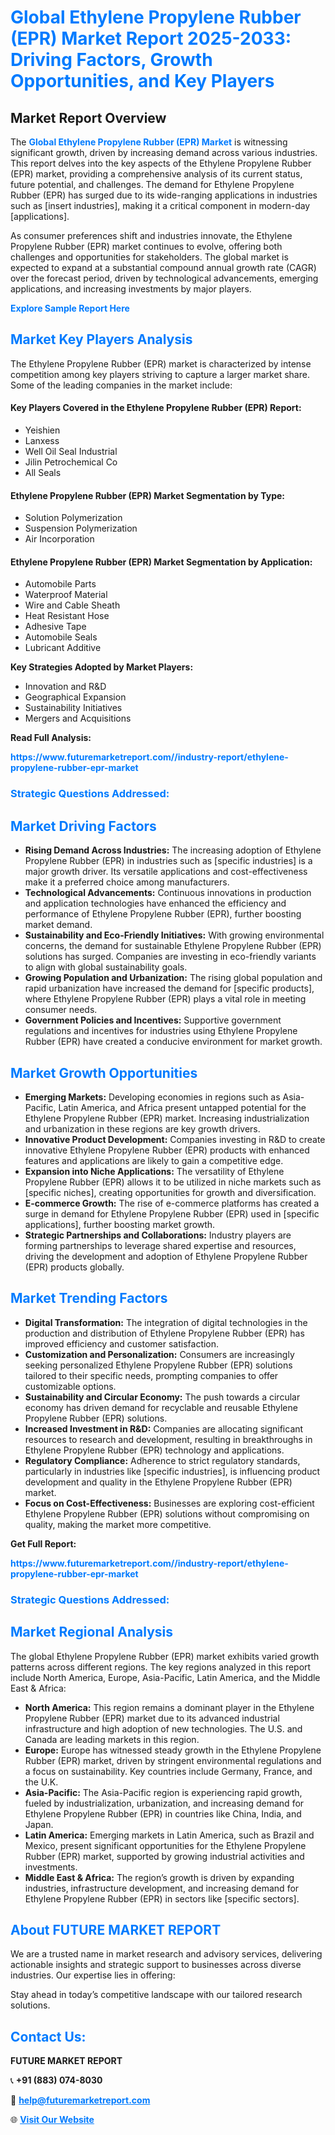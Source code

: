 <h1 style="color: #007BFF;">Global Ethylene Propylene Rubber (EPR) Market Report 2025-2033: Driving Factors, Growth Opportunities, and Key Players</h1>

<section id="overview">
<h2>Market Report Overview</h2>
<p>The <a href="https://www.futuremarketreport.com//industry-report/ethylene-propylene-rubber-epr-market" style="color: #007BFF; text-decoration: none;"><strong>Global Ethylene Propylene Rubber (EPR) Market</strong></a> is witnessing significant growth, driven by increasing demand across various industries. This report delves into the key aspects of the Ethylene Propylene Rubber (EPR) market, providing a comprehensive analysis of its current status, future potential, and challenges. The demand for Ethylene Propylene Rubber (EPR) has surged due to its wide-ranging applications in industries such as [insert industries], making it a critical component in modern-day [applications].</p>
<p>As consumer preferences shift and industries innovate, the Ethylene Propylene Rubber (EPR) market continues to evolve, offering both challenges and opportunities for stakeholders. The global market is expected to expand at a substantial compound annual growth rate (CAGR) over the forecast period, driven by technological advancements, emerging applications, and increasing investments by major players.</p>
</section>

<section id="overview">
<p><a href="https://www.futuremarketreport.com//request-sample/reportId=85180" style="color: #007BFF; text-decoration: none;"><strong>Explore Sample Report Here</strong></a></p>
</section>

<section id="key-players">
<h2 style="color: #007BFF;">Market Key Players Analysis</h2>
<p>The Ethylene Propylene Rubber (EPR) market is characterized by intense competition among key players striving to capture a larger market share. Some of the leading companies in the market include:</p>
<h4>Key Players Covered in the Ethylene Propylene Rubber (EPR) Report:</h4>
<ul><li>Yeishien</li><li>Lanxess</li><li>Well Oil Seal Industrial</li><li>Jilin Petrochemical Co</li><li>All Seals</li></ul>
<h4>Ethylene Propylene Rubber (EPR) Market Segmentation by Type:</h4>
<ul><li>Solution Polymerization</li><li>Suspension Polymerization</li><li>Air Incorporation</li></ul>

<h4>Ethylene Propylene Rubber (EPR) Market Segmentation by Application:</h4>
<ul><li>Automobile Parts</li><li>Waterproof Material</li><li>Wire and Cable Sheath</li><li>Heat Resistant Hose</li><li>Adhesive Tape</li><li>Automobile Seals</li><li>Lubricant Additive</li></ul>
<p><strong>Key Strategies Adopted by Market Players:</strong></p>
<ul>
<li>Innovation and R&D</li>
<li>Geographical Expansion</li>
<li>Sustainability Initiatives</li>
<li>Mergers and Acquisitions</li>
</ul>
</section>

<section>
<p><strong>Read Full Analysis: </strong></p><a href="https://www.futuremarketreport.com//industry-report/ethylene-propylene-rubber-epr-market" style="color: #007BFF; text-decoration: none;"><strong>https://www.futuremarketreport.com//industry-report/ethylene-propylene-rubber-epr-market</strong></a>
<h3 style="color: #007BFF;">Strategic Questions Addressed:</h3>
</section>

<section id="driving-factors">
<h2 style="color: #007BFF;">Market Driving Factors</h2>
<ul>
<li><strong>Rising Demand Across Industries:</strong> The increasing adoption of Ethylene Propylene Rubber (EPR) in industries such as [specific industries] is a major growth driver. Its versatile applications and cost-effectiveness make it a preferred choice among manufacturers.</li>
<li><strong>Technological Advancements:</strong> Continuous innovations in production and application technologies have enhanced the efficiency and performance of Ethylene Propylene Rubber (EPR), further boosting market demand.</li>
<li><strong>Sustainability and Eco-Friendly Initiatives:</strong> With growing environmental concerns, the demand for sustainable Ethylene Propylene Rubber (EPR) solutions has surged. Companies are investing in eco-friendly variants to align with global sustainability goals.</li>
<li><strong>Growing Population and Urbanization:</strong> The rising global population and rapid urbanization have increased the demand for [specific products], where Ethylene Propylene Rubber (EPR) plays a vital role in meeting consumer needs.</li>
<li><strong>Government Policies and Incentives:</strong> Supportive government regulations and incentives for industries using Ethylene Propylene Rubber (EPR) have created a conducive environment for market growth.</li>
</ul>
</section>

<section id="growth-opportunities">
<h2 style="color: #007BFF;">Market Growth Opportunities</h2>
<ul>
<li><strong>Emerging Markets:</strong> Developing economies in regions such as Asia-Pacific, Latin America, and Africa present untapped potential for the Ethylene Propylene Rubber (EPR) market. Increasing industrialization and urbanization in these regions are key growth drivers.</li>
<li><strong>Innovative Product Development:</strong> Companies investing in R&D to create innovative Ethylene Propylene Rubber (EPR) products with enhanced features and applications are likely to gain a competitive edge.</li>
<li><strong>Expansion into Niche Applications:</strong> The versatility of Ethylene Propylene Rubber (EPR) allows it to be utilized in niche markets such as [specific niches], creating opportunities for growth and diversification.</li>
<li><strong>E-commerce Growth:</strong> The rise of e-commerce platforms has created a surge in demand for Ethylene Propylene Rubber (EPR) used in [specific applications], further boosting market growth.</li>
<li><strong>Strategic Partnerships and Collaborations:</strong> Industry players are forming partnerships to leverage shared expertise and resources, driving the development and adoption of Ethylene Propylene Rubber (EPR) products globally.</li>
</ul>
</section>

<section id="trending-factors">
<h2 style="color: #007BFF;">Market Trending Factors</h2>
<ul>
<li><strong>Digital Transformation:</strong> The integration of digital technologies in the production and distribution of Ethylene Propylene Rubber (EPR) has improved efficiency and customer satisfaction.</li>
<li><strong>Customization and Personalization:</strong> Consumers are increasingly seeking personalized Ethylene Propylene Rubber (EPR) solutions tailored to their specific needs, prompting companies to offer customizable options.</li>
<li><strong>Sustainability and Circular Economy:</strong> The push towards a circular economy has driven demand for recyclable and reusable Ethylene Propylene Rubber (EPR) solutions.</li>
<li><strong>Increased Investment in R&D:</strong> Companies are allocating significant resources to research and development, resulting in breakthroughs in Ethylene Propylene Rubber (EPR) technology and applications.</li>
<li><strong>Regulatory Compliance:</strong> Adherence to strict regulatory standards, particularly in industries like [specific industries], is influencing product development and quality in the Ethylene Propylene Rubber (EPR) market.</li>
<li><strong>Focus on Cost-Effectiveness:</strong> Businesses are exploring cost-efficient Ethylene Propylene Rubber (EPR) solutions without compromising on quality, making the market more competitive.</li>
</ul>
</section>

<section>
<p><strong>Get Full Report: </strong></p><a href="https://www.futuremarketreport.com//industry-report/ethylene-propylene-rubber-epr-market" style="color: #007BFF; text-decoration: none;"><strong>https://www.futuremarketreport.com//industry-report/ethylene-propylene-rubber-epr-market</strong></a>
<h3 style="color: #007BFF;">Strategic Questions Addressed:</h3>
</section>


<section id="regional-analysis">
<h2 style="color: #007BFF;">Market Regional Analysis</h2>
<p>The global Ethylene Propylene Rubber (EPR) market exhibits varied growth patterns across different regions. The key regions analyzed in this report include North America, Europe, Asia-Pacific, Latin America, and the Middle East & Africa:</p>
<ul>
<li><strong>North America:</strong> This region remains a dominant player in the Ethylene Propylene Rubber (EPR) market due to its advanced industrial infrastructure and high adoption of new technologies. The U.S. and Canada are leading markets in this region.</li>
<li><strong>Europe:</strong> Europe has witnessed steady growth in the Ethylene Propylene Rubber (EPR) market, driven by stringent environmental regulations and a focus on sustainability. Key countries include Germany, France, and the U.K.</li>
<li><strong>Asia-Pacific:</strong> The Asia-Pacific region is experiencing rapid growth, fueled by industrialization, urbanization, and increasing demand for Ethylene Propylene Rubber (EPR) in countries like China, India, and Japan.</li>
<li><strong>Latin America:</strong> Emerging markets in Latin America, such as Brazil and Mexico, present significant opportunities for the Ethylene Propylene Rubber (EPR) market, supported by growing industrial activities and investments.</li>
<li><strong>Middle East & Africa:</strong> The region’s growth is driven by expanding industries, infrastructure development, and increasing demand for Ethylene Propylene Rubber (EPR) in sectors like [specific sectors].</li>
</ul>
</section>

<footer>
<h2 style="color: #007BFF;">About FUTURE MARKET REPORT</h2>
<p>We are a trusted name in market research and advisory services, delivering actionable insights and strategic support to businesses across diverse industries. Our expertise lies in offering:</p>

<p>Stay ahead in today’s competitive landscape with our tailored research solutions.</p>

<h2 style="color: #007BFF;">Contact Us:</h2>
<p><strong>FUTURE MARKET REPORT</strong></p>
<p>📞 <strong>+91 (883) 074-8030</strong></p>
<p>📧 <strong><a href="mailto:help@futuremarketreport.com" style="color: #007BFF;">help@futuremarketreport.com</a></strong></p>
<p>🌐 <strong><a href="https://www.futuremarketreport.com/" style="color: #007BFF;">Visit Our Website</a></strong></p>
</footer>